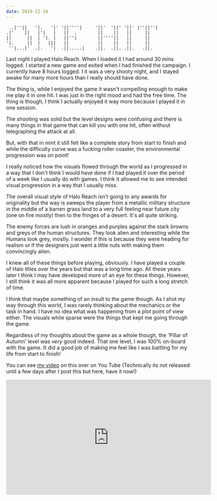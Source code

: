 ```yaml
---
date: 2019-12-10
---
```


	 ..|''||   '|.   '|' '||''''|     '||'  '||' '||' |''||''|
	.|'    ||   |'|   |   ||  .        ||    ||   ||     ||
	||      ||  | '|. |   ||''|        ||''''||   ||     ||
	'|.     ||  |   |||   ||           ||    ||   ||     ||
	 ''|...|'  .|.   '|  .||.....|    .||.  .||. .||.   .||.

Last night I played Halo:Reach. When I loaded it I had around 30 mins logged. I started a new game and exited when I had finished the campaign. I currently have 8 hours logged. I it was a very shooty night, and I stayed awake for many more hours than I really should have done.

The thing is, while I enjoyed the game it wasn't compelling enough to make me play it in one hit. I was just in the right mood and had the free time. The thing is though, I think I actually enjoyed it way more because I played it in one session.

The shooting was solid but the level designs were confusing and there is many things in that game that can kill you with one hit, often without telegraphing the attack at all.

But, with that in mint it still felt like a complete story from start to finish and while the difficulty curve was a fucking roller coaster, the environmental progression was on point!

I really noticed how the visuals flowed through the world as I progressed in a way that I don't think I would have done if I had played it over the period of a week like I usually do with games. I think it allowed me to see intended visual progression in a way that I usually miss.

The overall visual style of Halo Reach isn't going to any awards for originality but the way is sweeps the player from a metallic military structure in the middle of a barren grass land to a very full feeling near future city (one on fire mostly) then to the fringes of a desert. It's all quite striking.

The enemy forces are lush in oranges and purples against the stark browns and greys of the human structures. They look alien and interesting while the Humans look grey, mostly. I wonder if this is because they were heading for realism or if the designers just went a little nuts with making them convincingly alien.

I knew all of these things before playing, obviously. I have played a couple of Halo titles over the years but that was a long time ago. All these years later I think I may have developed more of an eye for these things. However, I still think it was all more apparent because I played for such a long stretch of time.

I think that maybe something of an insult to the game though. As I shot my way through this world, I was rarely thinking about the mechanics or the task in hand. I have no idea what was happening from a plot point of view either. The visuals while sparse were the things that kept me going through the game.

Regardless of my thoughts about the game as a whole though, the 'Pillar of Autumn' level was *very* good indeed. That one level, I was 100% on-board with the game. It did a good job of making me feel like I was battling for my life from start to finish!

You can see [my video](https://youtu.be/YJPzwXtHoBU) on this over on You Tube (Technically its not released until a few days after I post this but here, have it now!)

<div class="xpeng">
<iframe width="560" height="315" src="https://www.youtube.com/embed/YJPzwXtHoBU" frameborder="0" allow="accelerometer; autoplay; encrypted-media; gyroscope; picture-in-picture" allowfullscreen>
</div>

